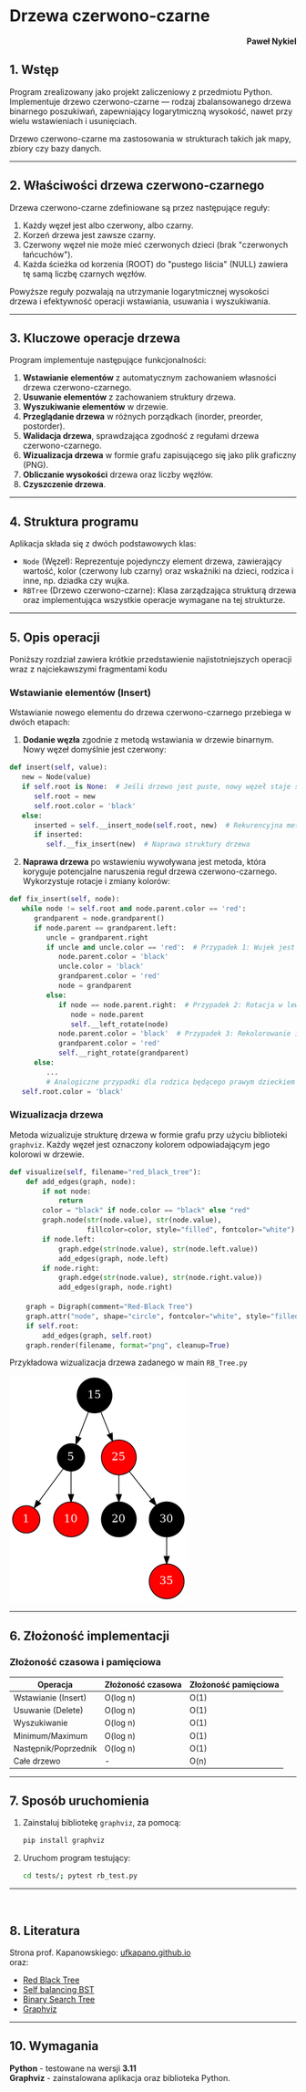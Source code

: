 # **Drzewa czerwono-czarne**

<div style="text-align: right"><b>Paweł Nykiel</b></div>

## **1. Wstęp**

Program zrealizowany jako projekt zaliczeniowy z przedmiotu Python. Implementuje drzewo czerwono-czarne — rodzaj zbalansowanego drzewa binarnego poszukiwań, zapewniający logarytmiczną wysokość, nawet przy wielu wstawieniach i usunięciach.

Drzewo czerwono-czarne ma zastosowania w strukturach takich jak mapy, zbiory czy bazy danych.

----------

## **2. Właściwości drzewa czerwono-czarnego**

Drzewa czerwono-czarne zdefiniowane są przez następujące reguły:
1. Każdy węzeł jest albo czerwony, albo czarny.
2. Korzeń drzewa jest zawsze czarny.
3. Czerwony węzeł nie może mieć czerwonych dzieci (brak "czerwonych łańcuchów").
4. Każda ścieżka od korzenia (ROOT) do "pustego liścia" (NULL) zawiera tę samą liczbę czarnych węzłów.

Powyższe reguły pozwalają na utrzymanie logarytmicznej wysokości drzewa i efektywność operacji wstawiania, usuwania i wyszukiwania.

----------

## **3. Kluczowe operacje drzewa**

Program implementuje następujące funkcjonalności:
1. **Wstawianie elementów** z automatycznym zachowaniem własności drzewa czerwono-czarnego.
2. **Usuwanie elementów** z zachowaniem struktury drzewa.
3. **Wyszukiwanie elementów** w drzewie.
4. **Przeglądanie drzewa** w różnych porządkach (inorder, preorder, postorder).
5. **Walidacja drzewa**, sprawdzająca zgodność z regułami drzewa czerwono-czarnego.
6. **Wizualizacja drzewa** w formie grafu zapisującego się jako plik graficzny (PNG).
7. **Obliczanie wysokości** drzewa oraz liczby węzłów.
8. **Czyszczenie drzewa**.

----------

## **4. Struktura programu**

Aplikacja składa się z dwóch podstawowych klas:
- `Node` (Węzeł): Reprezentuje pojedynczy element drzewa, zawierający wartość, kolor (czerwony lub czarny) oraz wskaźniki na dzieci, rodzica i inne, np. dziadka czy wujka.
- `RBTree` (Drzewo czerwono-czarne): Klasa zarządzająca strukturą drzewa oraz implementująca wszystkie operacje wymagane na tej strukturze.

----------

## **5. Opis operacji**

Poniższy rozdział zawiera krótkie przedstawienie najistotniejszych operacji wraz z najciekawszymi fragmentami kodu

### **Wstawianie elementów (Insert)**
Wstawianie nowego elementu do drzewa czerwono-czarnego przebiega w dwóch etapach:
1. **Dodanie węzła** zgodnie z metodą wstawiania w drzewie binarnym. Nowy węzeł domyślnie jest czerwony:

```python
def insert(self, value):
   new = Node(value)
   if self.root is None:  # Jeśli drzewo jest puste, nowy węzeł staje się korzeniem
      self.root = new
      self.root.color = 'black'
   else:
      inserted = self.__insert_node(self.root, new)  # Rekurencyjna metoda wstawiania nowego węzła do drzewa BST
      if inserted:
         self.__fix_insert(new)  # Naprawa struktury drzewa
```
2. **Naprawa drzewa** po wstawieniu wywoływana jest metoda, która koryguje potencjalne naruszenia reguł drzewa czerwono-czarnego. Wykorzystuje rotacje i zmiany kolorów:

```python
def fix_insert(self, node):
   while node != self.root and node.parent.color == 'red':
      grandparent = node.grandparent()
      if node.parent == grandparent.left:
         uncle = grandparent.right
         if uncle and uncle.color == 'red':  # Przypadek 1: Wujek jest czerwony
            node.parent.color = 'black'
            uncle.color = 'black'
            grandparent.color = 'red'
            node = grandparent
         else:
            if node == node.parent.right:  # Przypadek 2: Rotacja w lewo
               node = node.parent
               self.__left_rotate(node)
            node.parent.color = 'black'  # Przypadek 3: Rekolorowanie i rotacja
            grandparent.color = 'red'
            self.__right_rotate(grandparent)
      else:
         ...
         # Analogiczne przypadki dla rodzica będącego prawym dzieckiem
   self.root.color = 'black'
```

### **Wizualizacja drzewa**
Metoda wizualizuje strukturę drzewa w formie grafu przy użyciu biblioteki `graphviz`. Każdy węzeł jest oznaczony kolorem odpowiadającym jego kolorowi w drzewie.

```python
def visualize(self, filename="red_black_tree"):
    def add_edges(graph, node):
        if not node:
            return
        color = "black" if node.color == "black" else "red"
        graph.node(str(node.value), str(node.value),
                   fillcolor=color, style="filled", fontcolor="white")
        if node.left:
            graph.edge(str(node.value), str(node.left.value))
            add_edges(graph, node.left)
        if node.right:
            graph.edge(str(node.value), str(node.right.value))
            add_edges(graph, node.right)

    graph = Digraph(comment="Red-Black Tree")
    graph.attr("node", shape="circle", fontcolor="white", style="filled")
    if self.root:
        add_edges(graph, self.root)
    graph.render(filename, format="png", cleanup=True)
```

Przykładowa wizualizacja drzewa zadanego w main `RB_Tree.py`
   
   ![Drzewo czerwono-czarne](./rb_tree_test.png)

----------
## **6. Złożoność implementacji**

### Złożoność czasowa i pamięciowa

| Operacja            | Złożoność czasowa | Złożoność pamięciowa |
|---------------------|-------------------|-----------------------|
| Wstawianie (Insert) | O(log n)         | O(1)                 |
| Usuwanie (Delete)   | O(log n)         | O(1)                 |
| Wyszukiwanie        | O(log n)         | O(1)                 |
| Minimum/Maximum     | O(log n)         | O(1)                 |
| Następnik/Poprzednik| O(log n)         | O(1)                 |
| Całe drzewo         | -                | O(n)                 |

----------
## **7. Sposób uruchomienia**
1. Zainstaluj bibliotekę `graphviz`, za pomocą:
   ```bash
   pip install graphviz
   ```
2. Uruchom program testujący:
   ```bash
   cd tests/; pytest rb_test.py
   ```

----------
<br>

## **8. Literatura**

Strona prof. Kapanowskiego: [ufkapano.github.io](https://ufkapano.github.io/) <br>
oraz:  
- [Red Black Tree](https://en.wikipedia.org/wiki/Red-black_tree)
- [Self balancing BST](https://en.wikipedia.org/wiki/Self-balancing_binary_search_tree)
- [Binary Search Tree](https://en.wikipedia.org/wiki/Binary_search_tree)
- [Graphviz](https://graphviz.org/documentation/)

----------

## **10. Wymagania**

**Python** - testowane na wersji **3.11**  
**Graphviz** - zainstalowana aplikacja oraz biblioteka Python.